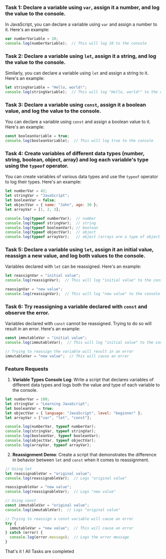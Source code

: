 

### Task 1: Declare a variable using `var`, assign it a number, and log the value to the console.
In JavaScript, you can declare a variable using `var` and assign a number to it. Here's an example:

```javascript
var numberVariable = 10;
console.log(numberVariable);  // This will log 10 to the console
```

### Task 2: Declare a variable using `let`, assign it a string, and log the value to the console.
Similarly, you can declare a variable using `let` and assign a string to it. Here's an example:

```javascript
let stringVariable = "Hello, world!";
console.log(stringVariable);  // This will log "Hello, world!" to the console
```

### Task 3: Declare a variable using `const`, assign it a boolean value, and log the value to the console.
You can declare a variable using `const` and assign a boolean value to it. Here's an example:

```javascript
const booleanVariable = true;
console.log(booleanVariable);  // This will log true to the console
```

### Task 4: Create variables of different data types (number, string, boolean, object, array) and log each variable's type using the `typeof` operator.
You can create variables of various data types and use the `typeof` operator to log their types. Here's an example:

```javascript
let numberVar = 42;
let stringVar = "JavaScript";
let booleanVar = false;
let objectVar = { name: "John", age: 30 };
let arrayVar = [1, 2, 3];

console.log(typeof numberVar);  // number
console.log(typeof stringVar);  // string
console.log(typeof booleanVar); // boolean
console.log(typeof objectVar);  // object
console.log(typeof arrayVar);   // object (arrays are a type of object in JavaScript)
```

### Task 5: Declare a variable using `let`, assign it an initial value, reassign a new value, and log both values to the console.
Variables declared with `let` can be reassigned. Here's an example:

```javascript
let reassignVar = "initial value";
console.log(reassignVar);  // This will log "initial value" to the console

reassignVar = "new value";
console.log(reassignVar);  // This will log "new value" to the console
```

### Task 6: Try reassigning a variable declared with `const` and observe the error.
Variables declared with `const` cannot be reassigned. Trying to do so will result in an error. Here's an example:

```javascript
const immutableVar = "initial value";
console.log(immutableVar);  // This will log "initial value" to the console

// Trying to reassign the variable will result in an error
immutableVar = "new value";  // This will cause an error
```

### Feature Requests

1. **Variable Types Console Log**: Write a script that declares variables of different data types and logs both the value and type of each variable to the console.
```javascript
let numberVar = 100;
let stringVar = "Learning JavaScript";
let booleanVar = true;
let objectVar = { language: "JavaScript", level: "beginner" };
let arrayVar = ["var", "let", "const"];

console.log(numberVar, typeof numberVar);
console.log(stringVar, typeof stringVar);
console.log(booleanVar, typeof booleanVar);
console.log(objectVar, typeof objectVar);
console.log(arrayVar, typeof arrayVar);
```

2. **Reassignment Demo**: Create a script that demonstrates the difference in behavior between `let` and `const` when it comes to reassignment.
```javascript
// Using let
let reassignableVar = "original value";
console.log(reassignableVar);  // Logs "original value"

reassignableVar = "new value";
console.log(reassignableVar);  // Logs "new value"

// Using const
const immutableVar = "original value";
console.log(immutableVar);  // Logs "original value"

// Trying to reassign a const variable will cause an error
try {
  immutableVar = "new value";  // This will cause an error
} catch (error) {
  console.log(error.message);  // Logs the error message
}
```

That's it !
All Tasks are completed 
